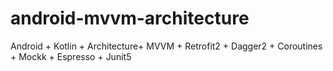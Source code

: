 # android-mvvm-architecture

Android + Kotlin + Architecture+ MVVM + Retrofit2 + Dagger2 + Coroutines + Mockk + Espresso + Junit5